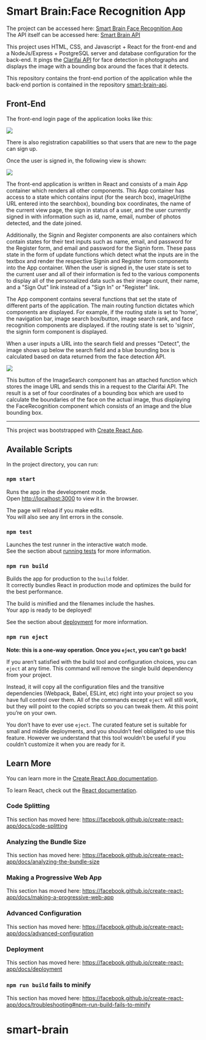 # Smart Brain:Face Recognition App

The project can be accessed here: [Smart Brain Face Recognition App](https://smart-brain-2020-v1.herokuapp.com/)  
The API itself can be accessed here: [Smart Brain API](https://smart-brain-2020-v1.herokuapp.com/)  

This project uses HTML, CSS, and Javascript + React for the front-end and a NodeJs/Express + PostgreSQL server and database configuration for the back-end. It pings the [Clarifai API](https://clarifai.com) for face detection in photographs and displays the image with a bounding box around the faces that it detects.

This repository contains the front-end portion of the application while the back-end portion is contained in the repository [smart-brain-api](https://github.com/ceyhuncengiz/smart-brain-api).

## Front-End
The front-end login page of the application looks like this:  

<img src="https://drive.google.com/uc?id=1-i0GXrNO6SySugs3oapb8hRzu34veJ2l" />

There is also registration capabilities so that users that are new to the page can sign up.  

Once the user is signed in, the following view is shown:

<img src="https://imgur.com/s38nPXr" />

The front-end application is written in React and consists of a main App container which renders all other components. This App container has access to a state which contains input (for the search box), imageUrl(the URL entered into the searchbox), bounding box coordinates, the name of the current view page, the sign in status of a user, and the user currently signed in with information such as id, name, email, number of photos detected, and the date joined.  

Additionally, the Signin and Register components are also containers which contain states for their text inputs such as name, email, and password for the Register form, and email and password for the Signin form. These pass state in the form of update functions which detect what the inputs are in the textbox and render the respective Signin and Register form components into the App container. When the user is signed in, the user state is set to the current user and all of their information is fed to the various components to display all of the personalized data such as their image count, their name, and a "Sign Out" link instead of a "Sign In" or "Register" link.

The App component contains several functions that set the state of different parts of the application. The main routing function dictates which components are displayed. For example, if the routing state is set to 'home', the navigation bar, image search box/button, image search rank, and face recognition components are displayed. if the routing state is set to 'signin', the signin form component is displayed.  

When a user inputs a URL into the search field and presses "Detect", the image shows up below the search field and a blue bounding box is calculated based on data returned from the face detection API.

<img src="https://imgur.com/DLkA2GF" />

This button of the ImageSearch component has an attached function which stores the image URL and sends this in a request to the Clarifai API. The result is a set of four coordinates of a bounding box which are used to calculate the boundaries of the face on the actual image, thus displaying the FaceRecognition component which consists of an image and the blue bounding box.

---
This project was bootstrapped with [Create React App](https://github.com/facebook/create-react-app).

## Available Scripts

In the project directory, you can run:

### `npm start`

Runs the app in the development mode.<br>
Open [http://localhost:3000](http://localhost:3000) to view it in the browser.

The page will reload if you make edits.<br>
You will also see any lint errors in the console.

### `npm test`

Launches the test runner in the interactive watch mode.<br>
See the section about [running tests](https://facebook.github.io/create-react-app/docs/running-tests) for more information.

### `npm run build`

Builds the app for production to the `build` folder.<br>
It correctly bundles React in production mode and optimizes the build for the best performance.

The build is minified and the filenames include the hashes.<br>
Your app is ready to be deployed!

See the section about [deployment](https://facebook.github.io/create-react-app/docs/deployment) for more information.

### `npm run eject`

**Note: this is a one-way operation. Once you `eject`, you can’t go back!**

If you aren’t satisfied with the build tool and configuration choices, you can `eject` at any time. This command will remove the single build dependency from your project.

Instead, it will copy all the configuration files and the transitive dependencies (Webpack, Babel, ESLint, etc) right into your project so you have full control over them. All of the commands except `eject` will still work, but they will point to the copied scripts so you can tweak them. At this point you’re on your own.

You don’t have to ever use `eject`. The curated feature set is suitable for small and middle deployments, and you shouldn’t feel obligated to use this feature. However we understand that this tool wouldn’t be useful if you couldn’t customize it when you are ready for it.

## Learn More

You can learn more in the [Create React App documentation](https://facebook.github.io/create-react-app/docs/getting-started).

To learn React, check out the [React documentation](https://reactjs.org/).

### Code Splitting

This section has moved here: https://facebook.github.io/create-react-app/docs/code-splitting

### Analyzing the Bundle Size

This section has moved here: https://facebook.github.io/create-react-app/docs/analyzing-the-bundle-size

### Making a Progressive Web App

This section has moved here: https://facebook.github.io/create-react-app/docs/making-a-progressive-web-app

### Advanced Configuration

This section has moved here: https://facebook.github.io/create-react-app/docs/advanced-configuration

### Deployment

This section has moved here: https://facebook.github.io/create-react-app/docs/deployment

### `npm run build` fails to minify

This section has moved here: https://facebook.github.io/create-react-app/docs/troubleshooting#npm-run-build-fails-to-minify
# smart-brain
